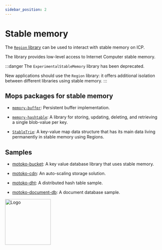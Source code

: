 ```yaml
---
sidebar_position: 2
---
```


# Stable memory



The [`Region` library](stable-regions.md) can be used to interact with stable memory on ICP.

The  library provides low-level access to Internet Computer stable memory.

:::danger
The `ExperimentalStableMemory` library has been deprecated.

New applications should use the `Region` library: it offers additional isolation between different libraries using stable memory.
:::

## Mops packages for stable memory

- [`memory-buffer`](https://mops.one/memory-buffer): Persistent buffer implementation.

- [`memory-hashtable`](https://mops.one/memory-hashtable): A library for storing, updating, deleting, and retrieving a single blob-value per key.

- [`StableTrie`](https://mops.one/stable-trie): A key-value map data structure that has its main data living permanently in stable memory using Regions.

## Samples

- [motoko-bucket](https://github.com/PrimLabs/Bucket): A key value database library that uses stable memory.

- [motoko-cdn](https://github.com/gabrielnic/motoko-cdn): An auto-scaling storage solution.

- [motoko-dht](https://github.com/enzoh/motoko-dht): A distributed hash table sample.

- [motoko-document-db](https://github.com/DepartureLabsIC/motoko-document-db): A document database sample.

<img src="https://github.com/user-attachments/assets/844ca364-4d71-42b3-aaec-4a6c3509ee2e" alt="Logo" width="150" height="150" />